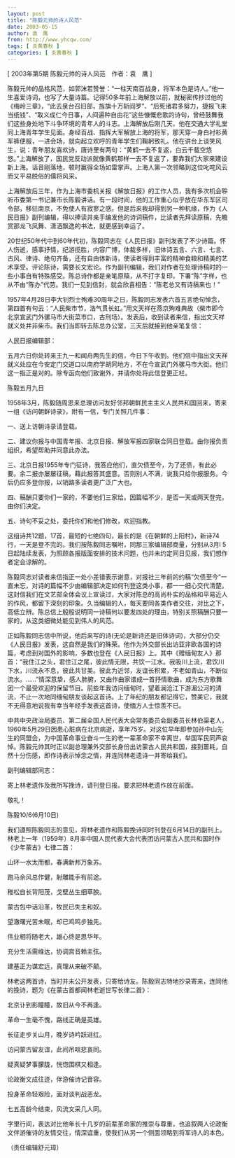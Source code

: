 ```yaml
---
layout: post
title: "陈毅元帅的诗人风范"
date: 2003-05-15
author: 袁　鹰
from: http://www.yhcqw.com/
tags: [ 炎黄春秋 ]
categories: [ 炎黄春秋 ]
---
```



[ 2003年第5期 陈毅元帅的诗人风范　作者：袁　鹰 ]


陈毅元帅的品格风范，如郭沫若赞誉：“一柱天南百战身，将军本色是诗人。”他一生喜爱诗词，也写了大量诗篇。记得50多年前上海解放以前，就秘密传抄过他的《梅岭三章》，“此去泉台召旧部，旌旗十万斩阎罗”、“后死诸君多努力，捷报飞来当纸钱”、“取义成仁今日事，人间遍种自由花”这些慷慨悲歌的诗句，曾经鼓舞我们这些身处地下斗争环境的青年人的斗志。上海解放后刚几天，他在交通大学礼堂同上海青年学生见面。身经百战、指挥大军解放上海的将军，那天穿一身白衬衫黄军裤便服，一进会场，就向起立欢呼的青年学生们鞠躬致礼。他在讲台上谈笑风生，说：青年朋友喜欢诗，唐诗里有两句：“黄鹤一去不复返，白云千载空悠悠。”上海解放了，国民党反动派就像黄鹤那样一去不复返了，要靠我们大家来建设新上海。话音刚落地，顿时赢得全场如雷掌声。上海人第一次领略到这位叱咤风云而又平易脱俗的儒将风采。


上海解放后三年，作为上海市委机关报《解放日报》的工作人员，我有多次机会聆听市委第一书记兼市长陈毅讲话。有一段时间，他的工作重心似乎放在华东军区司令部，移驻南京，不免使人有寂寥之感。但是后来我却得到另一种机缘，作为《人民日报》副刊编辑，得以捧读并亲手编发他的诗词稿件，比读者先拜读原稿，先瞻赏那龙飞凤舞、潇洒飘逸的书法，就更感到幸运了。


20世纪50年代中到60年代初，陈毅同志在《人民日报》副刊发表了不少诗篇。怀人伤逝，感事抒情，纪游揽胜，内容广博，体裁多样，旧体诗五言、六言、七言、古风、律诗、绝句齐备，还有自由体新诗，使读者得到丰富的精神食粮和精美的艺术享受。评论陈诗，需要长文宏论。作为副刊编辑，我们对作者在处理诗稿时的一些小事自有特殊感受。陈总诗作都是亲笔原稿，从不打字复印，下署“陈”字样，也从不由“陈办”代劳。我们一见到信封，就会欣喜相告：“陈老总又有诗稿来也！”


1957年4月28日李大钊烈士殉难30周年之日，陈毅同志发表六首五言绝句悼念，第四首有句云：“人民柴市节，浩气贯长虹。”用文天祥在燕京殉难典故（柴市即今北京宣武门外骡马市大街菜市口，古刑场）。发表后，收到读者来信，指出文天祥就义处并非柴市。我们当即转去陈总办公室，三天后就接到他亲笔复信：

人民日报编辑部：


五月六日你处转来王九一和闻舟两先生的信，今日下午收到。他们信中指出文天祥就义处应在今安定门交道口以南府学胡同地方，不在今宣武门外骡马市大街。他们这一指正是对的。除专函向他们致谢外，并请你处将此信登更正栏。

陈毅五月九日

1958年3月，陈毅随周恩来总理访问友好邻邦朝鲜民主主义人民共和国回来，寄来一组《访问朝鲜诗录》，附有一信，专门关照几件事：

一、送上访朝诗录请登载。

二、建议你报与中国青年报、北京日报、解放军报四家联合同日登载。由你报负责组织，希望帮助并同意此办法。


三、北京日报1955年专门征诗，我答应他们，直欠债至今，为了还债，有此必要。余二报亦屡屡征稿，藉此报答其盛意。否则别人不满，说我只给你报服务。今后仍应多登你报，以销路多读者更广泛广大也。

四、稿酬只要你们一家的，不要他们三家给。因篇幅不少，是否一天或两天登完，由你们决定。

五、诗句不妥之处，委托你们和他们修改，欢迎指教。

这组诗共12题，17首，最短的七绝四句，最长的是《在朝鲜的上阳村》，新诗74行，一天是登不完的。我们按陈毅同志嘱咐，同那三家编辑部商量，分别从3月l 
5日起陆续发表，为照顾各报版面安排的技术问题，也并未约定同日见报，我们想作者定会谅解的。


陈毅同志对读者来信指正一处小差错表示谢意，对报社三年前的约稿“欠债至今”一直未忘，对诗的篇幅不少由编辑部决定如何刊登这类小事，都一一细心交代清楚。这封信我们在文艺部全体会议上宣读过，大家对陈总的高尚朴实的品格和平易近人的作风，都留下深刻的印象。久当编辑的人，每天要同各类作者交往，对比之下，高低立辨。陈总信上殷殷说明同一诗稿何以要发四处的理由，特别关照稿酬只要一家的，从这类细微处能见到伟人的风范。


正如陈毅同志信中所说，他后来写的诗(无论是新诗还是旧体诗词)，大部分仍交《人民日报》发表，这自然是我们的殊荣。他作为外交部长出访亚非欧各国的诗篇，考虑到对国外的影响，多数也登在《人民日报》上。其中《赠缅甸友人》那首：“我住江之头，君住江之尾，彼此情无限，共饮一江水。我吸川上流，君饮川下水，川流永不息，彼此共甘美。彼此为近邻，友谊长积累，不老如青山，不断似流水。……”情深意挚，感人肺腑，又由作曲家谱成一首抒情歌曲，成为东方歌舞团一个最受欢迎的保留节目。前些年我访问缅甸时，望着澜沧江下游湄公河的清流，不止一次地同缅甸朋友谈起这首诗。上了年纪的朋友都记得它，赞美它，我就不无得意地说我有幸当年经手发表这首诗，使缅方人士惊羡不已。


中共中央政治局委员、第二届全国人民代表大会常务委员会副委员长林伯渠老人，1960年5月29日因患心脏病在北京病逝，享年75岁。对这位早年即参加孙中山先生的同盟会，为中国革命事业奋斗一生的老一辈革命家不幸离世，举国军民同声哀悼。陈毅元帅其时正以副总理兼外交部长身份出访蒙古人民共和国，接到噩耗，自然十分伤感，即作诗表示悼念之情，并连同林老遗诗一并寄给我们。

副刊编辑部同志：

寄上林老遗作及我所写挽诗，请刊登日报。要求把林老遗作放在前面。

敬礼！

陈毅10/6(6月10日)


我们遵照陈毅同志的意见，将林老遗作和陈毅挽诗同时刊登在6月14日的副刊上。林老上一年（1959年）8月率中国人民代表大会代表团访问蒙古人民共和国时作《少年蒙古》七律二首：

山环一水太而都，春满新邦万象苏。

跑马余风总作健，射雕能手有前途。

稚松自长背阳茂，戈壁丛生细草腴。

蒙古包中话沿革，牧民已失主和奴。

望澈曙光苦未眠，却已鸡鸣步独先。

伟业相将随老大，雄心终是思华年。

充分生活需维达，协调宫音赖主弦。

建基正为谋宏远，真理从来破不颠。

林老这两首诗，当时并未公开发表，只寄给诗友。陈毅同志特地抄录寄来，连同他的挽诗，题为《在蒙古首都闻林老逝世写长律二首》：

北京讣到影瞳瞳，故旧从今不再逢。

革命一生毫不愧，路线正确是英雄。

长征走步关山月，晚岁诗吟跃进红。

访问蒙古留友谊，此间吊唁悲哀同。

疑真疑梦事朦胧，恍惚围棋又相逢。

论政衡文成往迹，伴游催诗记音容。

投身革命轻艰险，面对谈判战恶龙。

七五高龄今结束，风流文采几人同。

字里行间，表达对比他年长十几岁的前辈革命家的推崇与尊重，也追叙两人论政衡文伴游催诗的友情交往，情深谊重，使我们从另一个侧面领略到将军诗人的本色。

（责任编辑舒元璋）


